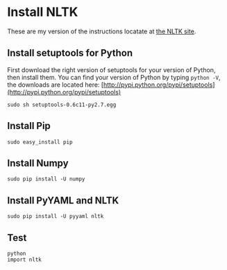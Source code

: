 # Install NLTK
These are my version of the instructions locatate at [the NLTK site](http://nltk.org/install.html).

## Install setuptools for Python
First download the right version of setuptools for your version of Python, then install them. You can find your version of Python by typing `python -V`, the downloads are located here: [http://pypi.python.org/pypi/setuptools](http://pypi.python.org/pypi/setuptools)

	sudo sh setuptools-0.6c11-py2.7.egg

## Install Pip

	sudo easy_install pip

## Install Numpy

	sudo pip install -U numpy

## Install PyYAML and NLTK

	sudo pip install -U pyyaml nltk

## Test

	python
	import nltk